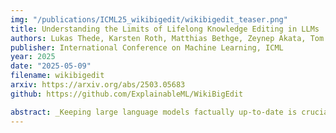 ```yaml
---
img: "/publications/ICML25_wikibigedit/wikibigedit_teaser.png"
title: Understanding the Limits of Lifelong Knowledge Editing in LLMs
authors: Lukas Thede, Karsten Roth, Matthias Bethge, Zeynep Akata, Tom Hartvigsen
publisher: International Conference on Machine Learning, ICML
year: 2025
date: "2025-05-09"
filename: wikibigedit
arxiv: https://arxiv.org/abs/2503.05683
github: https://github.com/ExplainableML/WikiBigEdit

abstract: _Keeping large language models factually up-to-date is crucial for deployment, yet costly retraining remains a challenge. Knowledge editing offers a promising alternative, but methods are only tested on small-scale or synthetic edit benchmarks. In this work, we aim to bridge research into lifelong knowledge editing to real-world edits at practically relevant scale. We first introduce WikiBigEdit; a large-scale benchmark of real-world Wikidata edits, built to automatically extend lifelong for future-proof benchmarking. In its first instance, it includes over 500K question-answer pairs for knowledge editing alongside a comprehensive evaluation pipeline. Finally, we use WikiBigEdit to study existing knowledge editing techniques' ability to incorporate large volumes of real-world facts and contrast their capabilities to generic modification techniques such as retrieval augmentation and continual finetuning to acquire a complete picture of the practical extent of current lifelong knowledge editing._
---
```


</br>

</br>